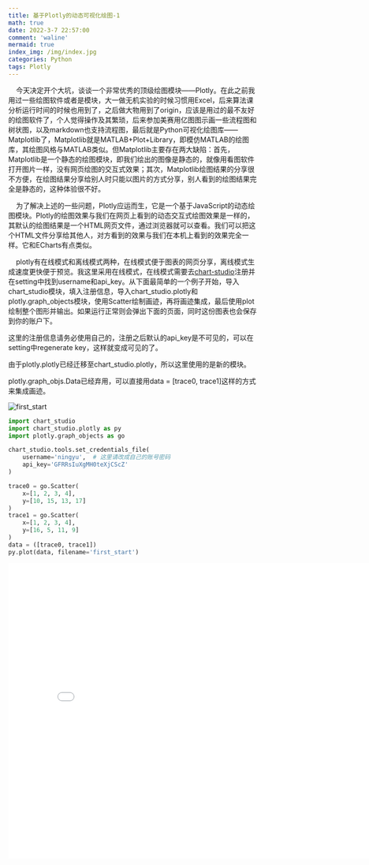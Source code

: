 ```yaml
---
title: 基于Plotly的动态可视化绘图-1
math: true
date: 2022-3-7 22:57:00
comment: 'waline'
mermaid: true
index_img: /img/index.jpg
categories: Python
tags: Plotly
---
```


&nbsp;&nbsp;&nbsp;&nbsp;今天决定开个大坑，谈谈一个非常优秀的顶级绘图模块——<span class="label label-primary">Plotly</span>。在此之前我用过一些绘图软件或者是模块，大一做无机实验的时候习惯用Excel，后来算法课分析运行时间的时候也用到了，之后做大物用到了origin，应该是用过的最不友好的绘图软件了，个人觉得操作及其繁琐，后来参加美赛用亿图图示画一些流程图和树状图，以及markdown也支持流程图，最后就是<span class="label label-primary">Python</span>可视化绘图库——<span class="label label-primary">Matplotlib</span>了，Matplotlib就是MATLAB+Plot+Library，即模仿MATLAB的绘图库，其绘图风格与MATLAB类似。但Matplotlib主要存在两大缺陷：首先，Matplotlib是一个静态的绘图模块，即我们绘出的图像是静态的，就像用看图软件打开图片一样，没有网页绘图的交互式效果；其次，Matplotlib绘图结果的分享很不方便，在绘图结果分享给别人时只能以图片的方式分享，别人看到的绘图结果完全是静态的，这种体验很不好。　　

&nbsp;&nbsp;&nbsp;&nbsp;为了解决上述的一些问题，Plotly应运而生，它是一个基于JavaScript的动态绘图模块。Plotly的绘图效果与我们在网页上看到的动态交互式绘图效果是一样的，其默认的绘图结果是一个HTML网页文件，通过浏览器就可以查看。我们可以把这个HTML文件分享给其他人，对方看到的效果与我们在本机上看到的效果完全一样。它和ECharts有点类似。

&nbsp;&nbsp;&nbsp;&nbsp;plotly有在线模式和离线模式两种，在线模式便于图表的网页分享，离线模式生成速度更快便于预览。我这里采用在线模式，在线模式需要去[chart-studio](https://chart-studio.plotly.com/)注册并在setting中找到username和api_key。从下面最简单的一个例子开始，导入chart_studio模块，填入注册信息，导入chart_studio.plotly和plotly.graph_objects模块，使用Scatter绘制画迹，再将画迹集成，最后使用plot绘制整个图形并输出。如果运行正常则会弹出下面的页面，同时这份图表也会保存到你的账户下。

<p class="note note-primary">这里的注册信息请务必使用自己的，注册之后默认的api_key是不可见的，可以在setting中regenerate key，这样就变成可见的了。</p>
<p class="note note-primary">由于plotly.plotly已经迁移至chart_studio.plotly，所以这里使用的是新的模块。</p>
<p class="note note-primary">plotly.graph_objs.Data已经弃用，可以直接用data = [trace0, trace1]这样的方式来集成画迹。</p>

![first_start](https://gitee.com/zshki/images/raw/master/plotly/1.png)

```python
import chart_studio
import chart_studio.plotly as py
import plotly.graph_objects as go

chart_studio.tools.set_credentials_file(
    username='ningyu',  # 这里请改成自己的账号密码
    api_key='GFRRsIuXgMH0teXjCScZ'
)

trace0 = go.Scatter(
    x=[1, 2, 3, 4],
    y=[10, 15, 13, 17]
)
trace1 = go.Scatter(
    x=[1, 2, 3, 4],
    y=[16, 5, 11, 9]
)
data = ([trace0, trace1])
py.plot(data, filename='first_start')

```
<iframe width="800" height="600" frameborder="0" scrolling="no" src="//plotly.com/~ningyu/7.embed"></iframe>




​     